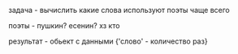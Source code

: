 задача - 
вычислить какие слова используют поэты чаще всего 

поэты -
пушкин? есенин? хз кто

результат - 
обьект с данными {'слово' - количество раз}
